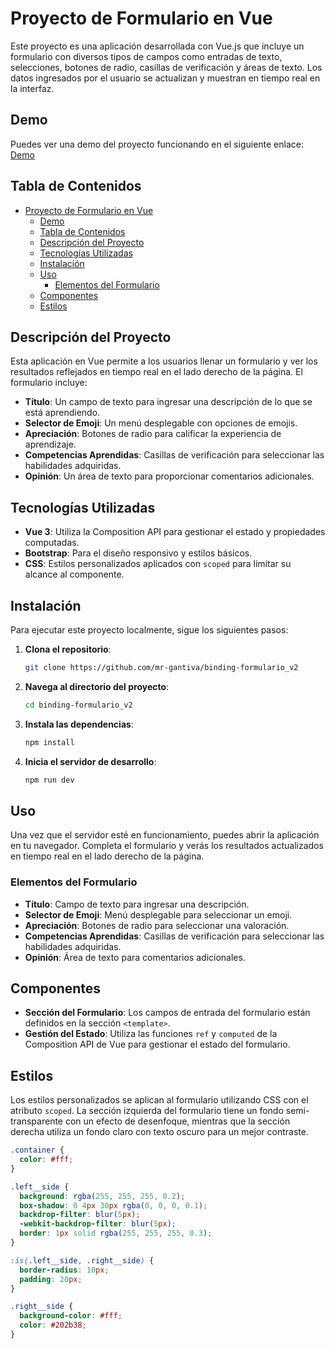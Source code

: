 # Proyecto de Formulario en Vue

Este proyecto es una aplicación desarrollada con Vue.js que incluye un formulario con diversos tipos de campos como entradas de texto, selecciones, botones de radio, casillas de verificación y áreas de texto. Los datos ingresados por el usuario se actualizan y muestran en tiempo real en la interfaz.

## Demo
Puedes ver una demo del proyecto funcionando en el siguiente enlace: [Demo]([https](https://binding-formulario-v2.netlify.app/))

## Tabla de Contenidos

- [Proyecto de Formulario en Vue](#proyecto-de-formulario-en-vue)
  - [Demo](#demo)
  - [Tabla de Contenidos](#tabla-de-contenidos)
  - [Descripción del Proyecto](#descripción-del-proyecto)
  - [Tecnologías Utilizadas](#tecnologías-utilizadas)
  - [Instalación](#instalación)
  - [Uso](#uso)
    - [Elementos del Formulario](#elementos-del-formulario)
  - [Componentes](#componentes)
  - [Estilos](#estilos)

## Descripción del Proyecto

Esta aplicación en Vue permite a los usuarios llenar un formulario y ver los resultados reflejados en tiempo real en el lado derecho de la página. El formulario incluye:

- **Título**: Un campo de texto para ingresar una descripción de lo que se está aprendiendo.
- **Selector de Emoji**: Un menú desplegable con opciones de emojis.
- **Apreciación**: Botones de radio para calificar la experiencia de aprendizaje.
- **Competencias Aprendidas**: Casillas de verificación para seleccionar las habilidades adquiridas.
- **Opinión**: Un área de texto para proporcionar comentarios adicionales.

## Tecnologías Utilizadas

- **Vue 3**: Utiliza la Composition API para gestionar el estado y propiedades computadas.
- **Bootstrap**: Para el diseño responsivo y estilos básicos.
- **CSS**: Estilos personalizados aplicados con `scoped` para limitar su alcance al componente.

## Instalación

Para ejecutar este proyecto localmente, sigue los siguientes pasos:

1. **Clona el repositorio**:
    ```bash
    git clone https://github.com/mr-gantiva/binding-formulario_v2
    ```

2. **Navega al directorio del proyecto**:
    ```bash
    cd binding-formulario_v2
    ```

3. **Instala las dependencias**:
    ```bash
    npm install
    ```

4. **Inicia el servidor de desarrollo**:
    ```bash
    npm run dev
    ```

## Uso

Una vez que el servidor esté en funcionamiento, puedes abrir la aplicación en tu navegador. Completa el formulario y verás los resultados actualizados en tiempo real en el lado derecho de la página.

### Elementos del Formulario

- **Título**: Campo de texto para ingresar una descripción.
- **Selector de Emoji**: Menú desplegable para seleccionar un emoji.
- **Apreciación**: Botones de radio para seleccionar una valoración.
- **Competencias Aprendidas**: Casillas de verificación para seleccionar las habilidades adquiridas.
- **Opinión**: Área de texto para comentarios adicionales.

## Componentes

- **Sección del Formulario**: Los campos de entrada del formulario están definidos en la sección `<template>`.
- **Gestión del Estado**: Utiliza las funciones `ref` y `computed` de la Composition API de Vue para gestionar el estado del formulario.

## Estilos

Los estilos personalizados se aplican al formulario utilizando CSS con el atributo `scoped`. La sección izquierda del formulario tiene un fondo semi-transparente con un efecto de desenfoque, mientras que la sección derecha utiliza un fondo claro con texto oscuro para un mejor contraste.

```css
.container {
  color: #fff;
}

.left__side {
  background: rgba(255, 255, 255, 0.2);
  box-shadow: 0 4px 30px rgba(0, 0, 0, 0.1);
  backdrop-filter: blur(5px);
  -webkit-backdrop-filter: blur(5px);
  border: 1px solid rgba(255, 255, 255, 0.3);
}

:is(.left__side, .right__side) {
  border-radius: 10px;
  padding: 20px;
}

.right__side {
  background-color: #fff;
  color: #202b38;
}
```
